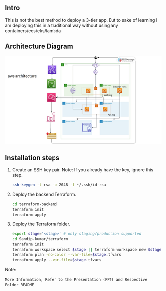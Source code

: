 ## Intro
This is not the best method to deploy a 3-tier app.
But to sake of learning I am deploying this in a traditional way without using any containers/ecs/eks/lambda

## Architecture Diagram
![Alt text](architecture.png)

## Installation steps

1. Create an SSH key pair. Note: If you already have the key, ignore this step.

    ```bash
    ssh-keygen -t rsa -b 2048 -f ~/.ssh/id-rsa
    ```

2. Deploy the backend Terraform.

    ```bash
    cd terraform-backend
    terraform init
    terraform apply
    ```

3. Deploy the Terraform folder.

    ```bash
    export stage='<stage>' # only staging/production supported
    cd Sandip-kumar/terraform
    terraform init
    terraform workspace select $stage || terraform workspace new $stage
    terraform plan -no-color --var-file=$stage.tfvars
    terraform apply --var-file=$stage.tfvars
    ```


Note:

`More Information, Refer to the Presentation (PPT) and Respective Folder README`
